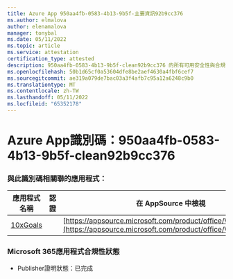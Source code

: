 ```yaml
---
title: Azure App 950aa4fb-0583-4b13-9b5f-主要資訊92b9cc376
ms.author: elmalova
author: elenamalova
manager: tonybal
ms.date: 05/11/2022
ms.topic: article
ms.service: attestation
certification_type: attested
description: 950aa4fb-0583-4b13-9b5f-clean92b9cc376 的所有可用安全性與合規性資訊。
ms.openlocfilehash: 50b1d65cf0a53604dfe8be2aef4630a4fbf6cef7
ms.sourcegitcommit: ae319a079de7bac03a3f4afb7c95a12a6248c9b0
ms.translationtype: MT
ms.contentlocale: zh-TW
ms.lasthandoff: 05/11/2022
ms.locfileid: "65352178"
---
```

# <a name="azure-app-id-950aa4fb-0583-4b13-9b5f-bbc92b9cc376"></a>Azure App識別碼：950aa4fb-0583-4b13-9b5f-clean92b9cc376


### <a name="apps-associated-with-this-id"></a>與此識別碼相關聯的應用程式：
| **應用程式名稱** | **認證** | **在 AppSource 中檢視** |
|--------------|---------------|-----------------------|
| [10xGoals](../forward/WA200003122.md) |  | [https://appsource.microsoft.com/product/office/WA200003122](https://appsource.microsoft.com/product/office/WA200003122) |

### <a name="microsoft-365-app-compliance-status"></a>Microsoft 365應用程式合規性狀態
- Publisher證明狀態：已完成
